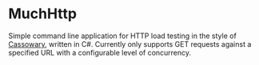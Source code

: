 # MuchHttp
Simple command line application for HTTP load testing in the style of [Cassowary](https://github.com/rogerwelin/cassowary), written in C#. Currently only supports GET requests against a specified URL with a configurable level of concurrency.

